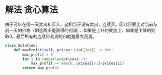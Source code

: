 # 解法 贪心算法
由于可以在同一天卖出和买入，这相当于没有卖出，连续买。因此只要比对当前与前一天的价格（即这两天能获得的利润），如果是上升的就加上，如果是下降的则取0，最后所有的连续日利润的和就是最大利润。
```Python
class Solution:
    def maxProfit(self, prices: List[int]) -> int:
        max_profit = 0
        for i in range(len(prices)-1):
            max_profit += max(0, prices[i+1]-prices[i])
        return max_profit
```